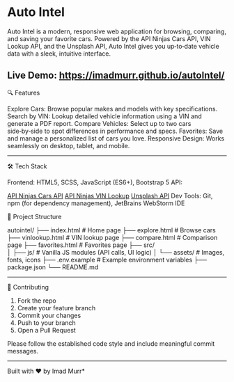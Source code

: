 # Auto Intel

Auto Intel is a modern, responsive web application for browsing, comparing, and saving your favorite cars. Powered by the API Ninjas Cars API, VIN Lookup API, and the Unsplash API, Auto Intel gives you up‑to‑date vehicle data with a sleek, intuitive interface.


Live Demo: https://imadmurr.github.io/autoIntel/
---

🔍 Features

Explore Cars: Browse popular makes and models with key specifications.
Search by VIN: Lookup detailed vehicle information using a VIN and generate a PDF report.
Compare Vehicles: Select up to two cars side‑by‑side to spot differences in performance and specs.
Favorites: Save and manage a personalized list of cars you love.
Responsive Design: Works seamlessly on desktop, tablet, and mobile.

---

🛠 Tech Stack

  Frontend: HTML5, SCSS, JavaScript (ES6+), Bootstrap 5
  API:

  [API Ninjas Cars API](https://api.api-ninjas.com/api/cars)
  [API Ninjas VIN Lookup](https://api.api-ninjas.com/api/vinlookup)
  [Unsplash API](https://unsplash.com/documentation#get-a-photo)
  Dev Tools: Git, npm (for dependency management), JetBrains WebStorm IDE

📂 Project Structure

autointel/
├── index.html           # Home page
├── explore.html         # Browse cars
├── vinlookup.html       # VIN lookup page
├── compare.html         # Comparison page
├── favorites.html       # Favorites page
├── src/          
│   ├── js/              # Vanilla JS modules (API calls, UI logic)
│   └── assets/          # Images, fonts, icons
├── .env.example         # Example environment variables
├── package.json
└── README.md

---

🙌 Contributing

1. Fork the repo
2. Create your feature branch
3. Commit your changes
4. Push to your branch
5. Open a Pull Request

Please follow the established code style and include meaningful commit messages.

---

Built with ❤︎ by Imad Murr*
